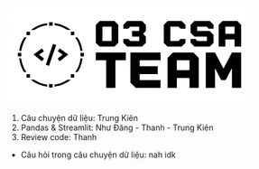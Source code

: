 <img src="./logo.png">

1) Câu chuyện dữ liệu: Trung Kiên
2) Pandas & Streamlit: Như Đăng - Thanh - Trung Kiên
3) Review code: Thanh

- Câu hỏi trong câu chuyện dữ liệu:
nah idk

